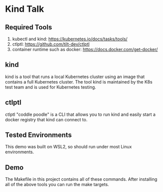 # Kind Talk

## Required Tools

1. kubectl and kind: https://kubernetes.io/docs/tasks/tools/
2. ctlptl: https://github.com/tilt-dev/ctlptl
3. container runtime such as docker: https://docs.docker.com/get-docker/

## kind

kind is a tool that runs a local Kubernetes cluster using an image that
contains a full Kubernetes cluster. The tool kind is maintained by the K8s
test team and is used for Kubernetes testing.

## ctlptl

ctlptl "coddle poodle" is a CLI that allows you to run kind and easily start
a docker registry that kind can connect to.

## Tested Environments

This demo was built on WSL2, so should run under most Linux environments.

## Demo

The Makefile in this project contains all of these commands. After installing
all of the above tools you can run the make targets.


